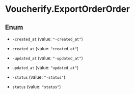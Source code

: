 # Voucherify.ExportOrderOrder

## Enum


* `-created_at` (value: `"-created_at"`)

* `created_at` (value: `"created_at"`)

* `-updated_at` (value: `"-updated_at"`)

* `updated_at` (value: `"updated_at"`)

* `-status` (value: `"-status"`)

* `status` (value: `"status"`)


